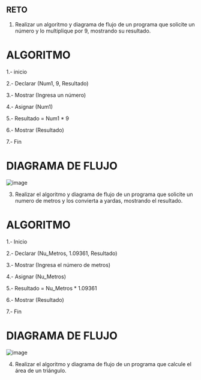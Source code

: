 ## RETO
1. Realizar un algoritmo y diagrama de flujo de un programa que solicite un número y lo multiplique por 9, mostrando su resultado.

# ALGORITMO

1.- inicio

2.- Declarar (Num1, 9, Resultado)

3.- Mostrar (Ingresa un número)

4.- Asignar (Num1)

5.- Resultado = Num1 * 9 

6.- Mostrar (Resultado)

7.- Fin


# DIAGRAMA DE FLUJO

![image](https://user-images.githubusercontent.com/103210431/163029854-4ba30e97-db9c-4a1f-9345-9ce356c04a39.png)



3. Realizar el algoritmo y diagrama de flujo de un programa que solicite un numero de metros y los convierta a yardas, mostrando el resultado.

# ALGORITMO

1.- Inicio

2.- Declarar (Nu_Metros, 1.09361, Resultado)

3.- Mostrar (Ingresa el número de metros)

4.- Asignar (Nu_Metros)

5.- Resultado = Nu_Metros * 1.09361 

6.- Mostrar (Resultado)

7.- Fin



# DIAGRAMA DE FLUJO

![image](https://user-images.githubusercontent.com/103210431/163031561-20bf9a54-1a2d-4464-a8c0-d1102523849a.png)


4. Realizar el algoritmo y diagrama de flujo de un programa que calcule el área de un triángulo.









